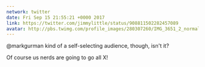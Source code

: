 ```yaml
---
network: twitter
date: Fri Sep 15 21:55:21 +0000 2017
link: https://twitter.com/jimmylittle/status/908811502282457089
avatar: http://pbs.twimg.com/profile_images/280307260/IMG_3651_2_normal.jpg
---
```


@markgurman kind of a self-selecting audience, though, isn't it?

Of course us nerds are going to go all X!
